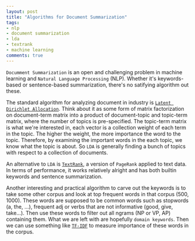 ```yaml
---
layout: post
title: "Algorithms for Document Summarization"
tags:
- nlp
- document summarization
- lda
- textrank
- machine learning
comments: true
---
```


`Documment Summarization` is an open and challenging problem in machine learning and `Natural Language Processing` (NLP). Whether it's keywords-based or sentence-based summarization, there's no satifying algorithm out these. 

The standard algorithm for analyzing document in industry is [`Latent Dirichlet Allocation`](https://www.cs.princeton.edu/~blei/papers/BleiNgJordan2003.pdf). Think about it as some form of matrix factorization on document-term matrix into a product of document-topic and topic-term matrix, where the number of topics is pre-specified. The topic-term matrix is what we're interested in, each vector is a collection weight of each term in the topic. The higher the weight, the more importance the word to the topic. Therefore, by examining the important words in the each topic, we know what the topic is about. So `LDA` is generally finding a bunch of topics with respect to a collection of documents. 

An alternative to `LDA` is [`TextRank`](https://github.com/summanlp/textrank), a version of `PageRank` applied to text data. In terms of performance, it works relatively alright and has both builtin keywords and sentence summarization. 

Another interesting and practical algorithm to carve out the keywords is to take some other corpus and look at top frequent words in that corpus (500, 1000). These words are supposed to be common words such as stopwords (a, the, ...), frequent adj or verbs that are not informative (good, give, take...). Then use these words to filter out all ngrams (NP or VP, AP) containing them. What we are left with are hopefully `domain keywords`. Then we can use something like [`TF-IDF`](https://en.wikipedia.org/wiki/Tf%E2%80%93idf) to measure importance of these words in the corpus. 

